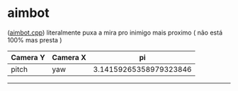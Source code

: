 # aimbot
([aimbot.cpp](https://github.com/sickshark2007/game-hacking/blob/main/aimbot.cpp)) literalmente puxa a mira pro inimigo mais proximo ( não está 100% mas presta ) <br> 

| Camera Y  | Camera X | pi                     |
| --------- | ------   | ------                 |
| pitch     | yaw      | 3.14159265358979323846 |
__________________________________________________
